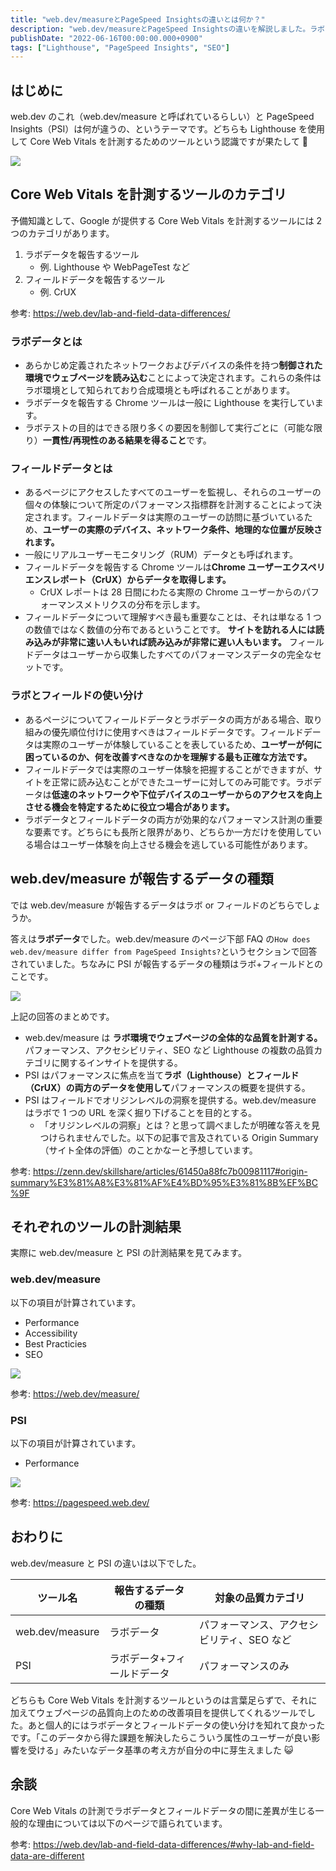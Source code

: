 ```yaml
---
title: "web.dev/measureとPageSpeed Insightsの違いとは何か？"
description: "web.dev/measureとPageSpeed Insightsの違いを解説しました。ラボデータとフィールドデータの特徴や使い分け、それぞれのツールの計測結果について記載しました。"
publishDate: "2022-06-16T00:00:00.000+0900"
tags: ["Lighthouse", "PageSpeed Insights", "SEO"]
---
```


## はじめに

web.dev のこれ（web.dev/measure と呼ばれているらしい）と PageSpeed Insights（PSI）は何が違うの、というテーマです。どちらも Lighthouse を使用して Core Web Vitals を計測するためのツールという認識ですが果たして 🤔

![](../../assets/images/post/72ea59efad2f-20220615.png)

## Core Web Vitals を計測するツールのカテゴリ

予備知識として、Google が提供する Core Web Vitals を計測するツールには 2 つのカテゴリがあります。

1. ラボデータを報告するツール
   - 例. Lighthouse や WebPageTest など
2. フィールドデータを報告するツール
   - 例. CrUX

参考: https://web.dev/lab-and-field-data-differences/

### ラボデータとは

- あらかじめ定義されたネットワークおよびデバイスの条件を持つ**制御された環境でウェブページを読み込む**ことによって決定されます。これらの条件はラボ環境として知られており合成環境とも呼ばれることがあります。
- ラボデータを報告する Chrome ツールは一般に Lighthouse を実行しています。
- ラボテストの目的はできる限り多くの要因を制御して実行ごとに（可能な限り）**一貫性/再現性のある結果を得ること**です。

### フィールドデータとは

- あるページにアクセスしたすべてのユーザーを監視し、それらのユーザーの個々の体験について所定のパフォーマンス指標群を計測することによって決定されます。フィールドデータは実際のユーザーの訪問に基づいているため、**ユーザーの実際のデバイス、ネットワーク条件、地理的な位置が反映されます。**
- 一般にリアルユーザーモニタリング（RUM）データとも呼ばれます。
- フィールドデータを報告する Chrome ツールは**Chrome ユーザーエクスペリエンスレポート（CrUX）からデータを取得します。**
  - CrUX レポートは 28 日間にわたる実際の Chrome ユーザーからのパフォーマンスメトリクスの分布を示します。
- フィールドデータについて理解すべき最も重要なことは、それは単なる 1 つの数値ではなく数値の分布であるということです。 **サイトを訪れる人には読み込みが非常に速い人もいれば読み込みが非常に遅い人もいます。** フィールドデータはユーザーから収集したすべてのパフォーマンスデータの完全なセットです。

### ラボとフィールドの使い分け

- あるページについてフィールドデータとラボデータの両方がある場合、取り組みの優先順位付けに使用すべきはフィールドデータです。フィールドデータは実際のユーザーが体験していることを表しているため、**ユーザーが何に困っているのか、何を改善すべきなのかを理解する最も正確な方法です。**
- フィールドデータでは実際のユーザー体験を把握することができますが、サイトを正常に読み込むことができたユーザーに対してのみ可能です。ラボデータは**低速のネットワークや下位デバイスのユーザーからのアクセスを向上させる機会を特定するために役立つ場合があります。**
- ラボデータとフィールドデータの両方が効果的なパフォーマンス計測の重要な要素です。どちらにも長所と限界があり、どちらか一方だけを使用している場合はユーザー体験を向上させる機会を逃している可能性があります。

## web.dev/measure が報告するデータの種類

では web.dev/measure が報告するデータはラボ or フィールドのどちらでしょうか。

答えは**ラボデータ**でした。web.dev/measure のページ下部 FAQ の`How does web.dev/measure differ from PageSpeed Insights?`というセクションで回答されていました。ちなみに PSI が報告するデータの種類はラボ+フィールドとのことです。

![](../../assets/images/post/e79caf87d400-20220615.png)

上記の回答のまとめです。

- web.dev/measure は **ラボ環境でウェブページの全体的な品質を計測する。** パフォーマンス、アクセシビリティ、SEO など Lighthouse の複数の品質カテゴリに関するインサイトを提供する。
- PSI はパフォーマンスに焦点を当て**ラボ（Lighthouse）とフィールド（CrUX）の両方のデータを使用して**パフォーマンスの概要を提供する。
- PSI はフィールドでオリジンレベルの洞察を提供する。web.dev/measure はラボで 1 つの URL を深く掘り下げることを目的とする。
  - 「オリジンレベルの洞察」とは？と思って調べましたが明確な答えを見つけられませんでした。以下の記事で言及されている Origin Summary（サイト全体の評価）のことかなーと予想しています。

参考: https://zenn.dev/skillshare/articles/61450a88fc7b00981117#origin-summary%E3%81%A8%E3%81%AF%E4%BD%95%E3%81%8B%EF%BC%9F

## それぞれのツールの計測結果

実際に web.dev/measure と PSI の計測結果を見てみます。

### web.dev/measure

以下の項目が計算されています。

- Performance
- Accessibility
- Best Practicies
- SEO

![](../../assets/images/post/5e85bb1a1e6cc5cbff2bceb29bcf21bb.png)

参考: https://web.dev/measure/

### PSI

以下の項目が計算されています。

- Performance

![](../../assets/images/post/787427bb8b59297c7f3204bf91df81b6.png)

参考: https://pagespeed.web.dev/

## おわりに

web.dev/measure と PSI の違いは以下でした。

| ツール名        | 報告するデータの種類        | 対象の品質カテゴリ                         |
| --------------- | --------------------------- | ------------------------------------------ |
| web.dev/measure | ラボデータ                  | パフォーマンス、アクセシビリティ、SEO など |
| PSI             | ラボデータ+フィールドデータ | パフォーマンスのみ                         |

どちらも Core Web Vitals を計測するツールというのは言葉足らずで、それに加えてウェブページの品質向上のための改善項目を提供してくれるツールでした。あと個人的にはラボデータとフィールドデータの使い分けを知れて良かったです。「このデータから得た課題を解決したらこういう属性のユーザーが良い影響を受ける」みたいなデータ基準の考え方が自分の中に芽生えました 😺

## 余談

Core Web Vitals の計測でラボデータとフィールドデータの間に差異が生じる一般的な理由については以下のページで語られています。

参考: https://web.dev/lab-and-field-data-differences/#why-lab-and-field-data-are-different
